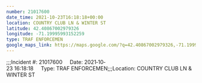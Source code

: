 ```yaml
---
number: 21017600
date_time: 2021-10-23T16:18:18+00:00
location: COUNTRY CLUB LN & WINTER ST
latitude: 42.40867002979326
longitude: -71.19995993152259
type: TRAF ENFORCEMEN
google_maps_link: https://maps.google.com/?q=42.40867002979326,-71.19995993152259
---
```


;;;Incident #: 21017600     Date: 2021‐10‐23 16:18:18     Type: TRAF ENFORCEMEN;;;Location: COUNTRY CLUB LN & WINTER ST
